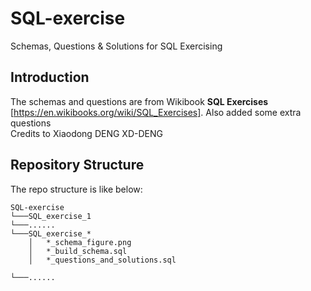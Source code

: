 # SQL-exercise
Schemas, Questions &amp; Solutions for SQL Exercising

## Introduction
The schemas and questions are
from Wikibook **SQL Exercises** [https://en.wikibooks.org/wiki/SQL_Exercises].
Also added some extra questions  
Credits to Xiaodong DENG XD-DENG

## Repository Structure
The repo structure is like below:
```
SQL-exercise
└───SQL_exercise_1
└───......
└───SQL_exercise_*
    │   *_schema_figure.png
    │   *_build_schema.sql
    │   *_questions_and_solutions.sql

└───......

```
